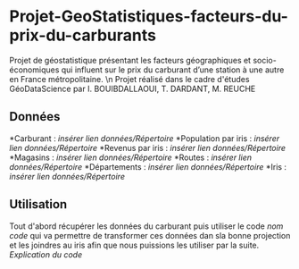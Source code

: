 # Projet-GeoStatistiques-facteurs-du-prix-du-carburants
Projet de géostatistique présentant les facteurs géographiques et socio-économiques qui influent sur le prix du carburant d’une station à une autre en France métropolitaine.
\n Projet réalisé dans le cadre d'études GéoDataScience par I. BOUIBDALLAOUI, T. DARDANT, M. REUCHE

## Données
*Carburant : _insérer lien données/Répertoire_
*Population par iris : _insérer lien données/Répertoire_
*Revenus par iris : _insérer lien données/Répertoire_
*Magasins : _insérer lien données/Répertoire_
*Routes : _insérer lien données/Répertoire_
*Départements : _insérer lien données/Répertoire_
*Iris : _insérer lien données/Répertoire_

## Utilisation 
Tout d'abord récupérer les données du carburant puis utiliser le code _nom code_ qui va permettre de transformer ces données dan sla bonne projection et les joindres au iris afin que nous puissions les utiliser par la suite. 
_Explication du code_

  
